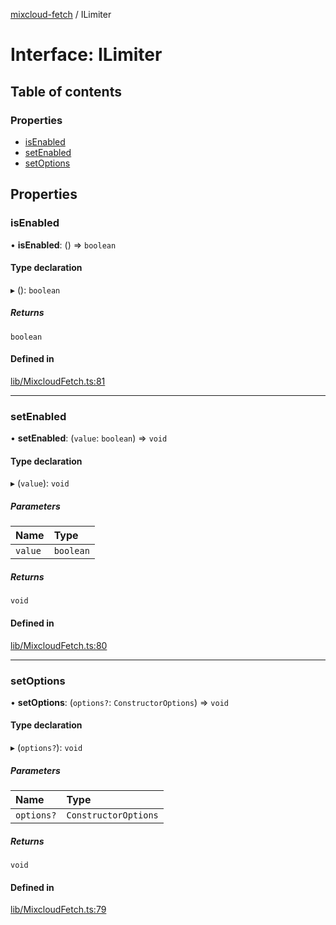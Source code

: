 [mixcloud-fetch](../README.md) / ILimiter

# Interface: ILimiter

## Table of contents

### Properties

- [isEnabled](ILimiter.md#isenabled)
- [setEnabled](ILimiter.md#setenabled)
- [setOptions](ILimiter.md#setoptions)

## Properties

### isEnabled

• **isEnabled**: () => `boolean`

#### Type declaration

▸ (): `boolean`

##### Returns

`boolean`

#### Defined in

[lib/MixcloudFetch.ts:81](https://github.com/patrickkfkan/mixcloud-fetch/blob/e4ecdc8/src/lib/MixcloudFetch.ts#L81)

___

### setEnabled

• **setEnabled**: (`value`: `boolean`) => `void`

#### Type declaration

▸ (`value`): `void`

##### Parameters

| Name | Type |
| :------ | :------ |
| `value` | `boolean` |

##### Returns

`void`

#### Defined in

[lib/MixcloudFetch.ts:80](https://github.com/patrickkfkan/mixcloud-fetch/blob/e4ecdc8/src/lib/MixcloudFetch.ts#L80)

___

### setOptions

• **setOptions**: (`options?`: `ConstructorOptions`) => `void`

#### Type declaration

▸ (`options?`): `void`

##### Parameters

| Name | Type |
| :------ | :------ |
| `options?` | `ConstructorOptions` |

##### Returns

`void`

#### Defined in

[lib/MixcloudFetch.ts:79](https://github.com/patrickkfkan/mixcloud-fetch/blob/e4ecdc8/src/lib/MixcloudFetch.ts#L79)
